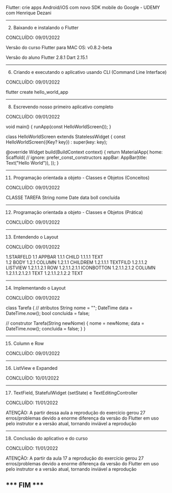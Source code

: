 Flutter: crie apps Android/iOS com novo SDK mobile do Google  - UDEMY
com  Henrique Dezani

----------------------------------------------------------------------------------
2. Baixando e instalando o Flutter

CONCLUÍDO: 09/01/2022

Versão do curso
Flutter para MAC OS:  v0.8.2-beta

Versão do aluno
Flutter 2.8.1
Dart 2.15.1

----------------------------------------------------------------------------------
6. Criando e executando o aplicativo usando CLI (Command Line Interface)

CONCLUÍDO: 09/01/2022

flutter create hello_world_app

----------------------------------------------------------------------------------
8. Escrevendo nosso primeiro aplicativo completo

CONCLUÍDO: 09/01/2022

void main() {
  runApp(const HelloWorldScreen());
}

class HelloWorldScreen extends StatelessWidget {
  const HelloWorldScreen({Key? key}) : super(key: key);

  @override
  Widget build(BuildContext context) {
    return MaterialApp(
        home: Scaffold(
      // ignore: prefer_const_constructors
      appBar: AppBar(title: Text("Hello World")),
    ));
  }

----------------------------------------------------------------------------------
11. Programação orientada a objeto - Classes e Objetos (Conceitos)

CONCLUÍDO: 09/01/2022

CLASSE TAREFA
String nome
Date data
boll concluída

----------------------------------------------------------------------------------
12. Programação orientada a objeto - Classes e Objetos (Prática)

CONCLUÍDO: 09/01/2022


----------------------------------------------------------------------------------
13. Entendendo o Layout

CONCLUÍDO: 09/01/2022

1.STARFELD
1.1 APPBAR
1.1.1 CHILD
1.1.1.1 TEXT  
1.2 BODY
1.2.1 COLUMN
1.2.1.1 CHILDREM
1.2.1.1.1 TEXTFILD
1.2.1.1.2 LISTVIEW
1.2.1.1.2.1 ROW
1.2.1.1.2.1.1 ICONBOTTON
1.2.1.1.2.1.2 COLUMN
1.2.1.1.2.1.2.1 TEXT
1.2.1.1.2.1.2.2 TEXT

----------------------------------------------------------------------------------
14. Implementando o Layout

CONCLUÍDO: 09/01/2022

class Tarefa {
  // atributos
  String nome = "";
  DateTime data = DateTime.now();
  bool concluida = false;

  // construtor
  Tarefa(String newNome) {
    nome = newNome;
    data = DateTime.now();
    concluida = false;
  }
}

----------------------------------------------------------------------------------
15. Column e Row

CONCLUÍDO: 09/01/2022


----------------------------------------------------------------------------------
16. ListView e Expanded

CONCLUÍDO: 10/01/2022

----------------------------------------------------------------------------------
17. TextField, StatefulWidget (setState) e TextEditingController

CONCLUÍDO: 11/01/2022

ATENÇÃO: A partir dessa aula a reprodução do exercício gerou 27 erros/problemas devido a enorme diferença da versão do Flutter em uso pelo instrutor e a versão atual, tornando inviável a reprodução 
 
----------------------------------------------------------------------------------
18. Conclusão do aplicativo e do curso

CONCLUÍDO: 11/01/2022

ATENÇÃO: A partir da aula 17 a reprodução do exercício gerou 27 erros/problemas devido a enorme diferença da versão do Flutter em uso pelo instrutor e a versão atual, tornando inviável a reprodução 


*** FIM ***
--------------------------------------


